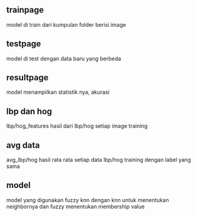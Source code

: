 ## trainpage

model di train dari kumpulan folder berisi image

## testpage

model di test dengan data baru yang berbeda 

## resultpage

model menampilkan statistik nya, akurasi

## lbp dan hog

lbp/hog_features hasil dari lbp/hog setiap image training

## avg data

avg_lbp/hog hasil rata rata setiap data lbp/hog training dengan label yang sama

## model

model yang digunakan fuzzy knn dengan knn untuk menentukan neighbornya dan fuzzy menentukan membership value